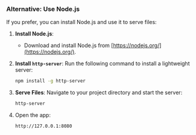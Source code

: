 ### **Alternative: Use Node.js**
If you prefer, you can install Node.js and use it to serve files:

1. **Install Node.js**:
   - Download and install Node.js from [https://nodejs.org/](https://nodejs.org/).

2. **Install `http-server`**:
   Run the following command to install a lightweight server:
   ```bash
   npm install -g http-server
   ```

3. **Serve Files**:
   Navigate to your project directory and start the server:
   ```bash
   http-server
   ```

4. Open the app:
   ```
   http://127.0.0.1:8080
   ```
